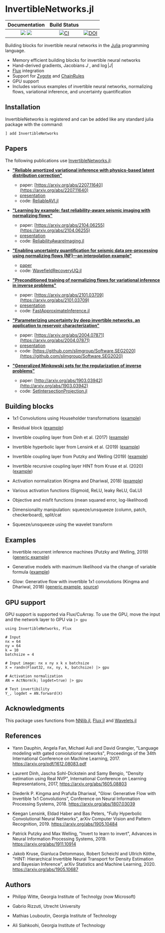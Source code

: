 # InvertibleNetworks.jl

| **Documentation** | **Build Status**  |                  |
|:-----------------:|:-----------------:|:----------------:|
|[![](https://img.shields.io/badge/docs-stable-blue.svg)](https://slimgroup.github.io/InvertibleNetworks.jl/stable/) [![](https://img.shields.io/badge/docs-dev-blue.svg)](https://slimgroup.github.io/InvertibleNetworks.jl/dev/)| [![CI](https://github.com/slimgroup/InvertibleNetworks.jl/actions/workflows/runtests.yml/badge.svg)](https://github.com/slimgroup/InvertibleNetworks.jl/actions/workflows/runtests.yml)| [![DOI](https://zenodo.org/badge/239018318.svg)](https://zenodo.org/badge/latestdoi/239018318)

Building blocks for invertible neural networks in the [Julia] programming language.

- Memory efficient building blocks for invertible neural networks
- Hand-derived gradients, Jacobians $J$ , and $\log |J|$
- [Flux] integration
- Support for [Zygote] and [ChainRules]
- GPU support
- Includes various examples of invertible neural networks, normalizing flows, variational inference, and uncertainty quantification


## Installation


InvertibleNetworks is registered and can be added like any standard julia package with the command:

```
] add InvertibleNetworks
```


## Papers

The following publications use [InvertibleNetworks.jl]:

- **["Reliable amortized variational inference with physics-based latent distribution correction"]**
    - paper: [https://arxiv.org/abs/2207.11640](https://arxiv.org/abs/2207.11640)
    - [presentation](https://slim.gatech.edu/Publications/Public/Submitted/2022/siahkoohi2022ravi/slides.pdf)
    - code: [ReliableAVI.jl]

- **["Learning by example: fast reliability-aware seismic imaging with normalizing flows"]**
    - paper: [https://arxiv.org/abs/2104.06255](https://arxiv.org/abs/2104.06255)
    - [presentation](https://slim.gatech.edu/Publications/Public/Conferences/KAUST/2021/siahkoohi2021EarthMLfar/siahkoohi2021EarthMLfar.pdf)
    - code: [ReliabilityAwareImaging.jl]

- **["Enabling uncertainty quantification for seismic data pre-processing using normalizing flows (NF)—an interpolation example"]**
    - [paper](https://slim.gatech.edu/Publications/Public/Conferences/SEG/2021/kumar2021SEGeuq/kumar2021SEGeuq.pdf)
    - code: [WavefieldRecoveryUQ.jl]

- **["Preconditioned training of normalizing flows for variational inference in inverse problems"]**
    - paper: [https://arxiv.org/abs/2101.03709](https://arxiv.org/abs/2101.03709)
    - [presentation](https://slim.gatech.edu/Publications/Public/Conferences/AABI/2021/siahkoohi2021AABIpto/siahkoohi2021AABIpto_pres.pdf)
    - code: [FastApproximateInference.jl]

- **["Parameterizing uncertainty by deep invertible networks, an application to reservoir characterization"]**
    - paper: [https://arxiv.org/abs/2004.07871](https://arxiv.org/abs/2004.07871)
    - [presentation](https://slim.gatech.edu/Publications/Public/Conferences/SEG/2020/rizzuti2020SEGuqavp/rizzuti2020SEGuqavp_pres.pdf)
    - code: [https://github.com/slimgroup/Software.SEG2020](https://github.com/slimgroup/Software.SEG2020)

- **["Generalized Minkowski sets for the regularization of inverse problems"]**
    - paper: [http://arxiv.org/abs/1903.03942](http://arxiv.org/abs/1903.03942)
    - code: [SetIntersectionProjection.jl]

## Building blocks

- 1x1 Convolutions using Householder transformations ([example](https://github.com/slimgroup/InvertibleNetworks.jl/tree/master/examples/layers/layer_convolution_1x1.jl))

- Residual block ([example](https://github.com/slimgroup/InvertibleNetworks.jl/tree/master/examples/layers/layer_residual_block.jl))

- Invertible coupling layer from Dinh et al. (2017) ([example](https://github.com/slimgroup/InvertibleNetworks.jl/tree/master/examples/layers/layer_coupling_glow.jl))

- Invertible hyperbolic layer from Lensink et al. (2019) ([example](https://github.com/slimgroup/InvertibleNetworks.jl/tree/master/examples/layers/layer_coupling_hyperbolic.jl))

- Invertible coupling layer from Putzky and Welling (2019) ([example](https://github.com/slimgroup/InvertibleNetworks.jl/tree/master/examples/layers/layer_coupling_irim.jl))

- Invertible recursive coupling layer HINT from Kruse et al. (2020) ([example](https://github.com/slimgroup/InvertibleNetworks.jl/tree/master/examples/layers/layer_coupling_hint.jl))

- Activation normalization (Kingma and Dhariwal, 2018) ([example](https://github.com/slimgroup/InvertibleNetworks.jl/tree/master/examples/layers/layer_actnorm.jl))

- Various activation functions (Sigmoid, ReLU, leaky ReLU, GaLU)

- Objective and misfit functions (mean squared error, log-likelihood)

- Dimensionality manipulation: squeeze/unsqueeze (column, patch, checkerboard), split/cat

- Squeeze/unsqueeze using the wavelet transform


## Examples

- Invertible recurrent inference machines (Putzky and Welling, 2019) ([generic example](https://github.com/slimgroup/InvertibleNetworks.jl/tree/master/examples/networks/network_irim.jl))

- Generative models with maximum likelihood via the change of variable formula ([example](https://github.com/slimgroup/InvertibleNetworks.jl/tree/master/examples/applications/application_glow_banana_dist.jl))

- Glow: Generative flow with invertible 1x1 convolutions (Kingma and Dhariwal, 2018) ([generic example](https://github.com/slimgroup/InvertibleNetworks.jl/tree/master/examples/networks/network_glow.jl), [source](https://github.com/slimgroup/InvertibleNetworks.jl/tree/master/src/networks/invertible_network_glow.jl))

## GPU support

GPU support is supported via Flux/CuArray. To use the GPU, move the input and the network layer to GPU via `|> gpu`

```
using InvertibleNetworks, Flux

# Input
nx = 64
ny = 64
k = 10
batchsize = 4

# Input image: nx x ny x k x batchsize
X = randn(Float32, nx, ny, k, batchsize) |> gpu

# Activation normalization
AN = ActNorm(k; logdet=true) |> gpu

# Test invertibility
Y_, logdet = AN.forward(X)
```

## Acknowledgments

This package uses functions from [NNlib.jl](https://github.com/FluxML/NNlib.jl), [Flux.jl](https://github.com/FluxML/Flux.jl) and [Wavelets.jl](https://github.com/JuliaDSP/Wavelets.jl)


## References

 - Yann Dauphin, Angela Fan, Michael Auli and David Grangier, "Language modeling with gated convolutional networks", Proceedings of the 34th International Conference on Machine Learning, 2017. https://arxiv.org/pdf/1612.08083.pdf

 - Laurent Dinh, Jascha Sohl-Dickstein and Samy Bengio, "Density estimation using Real NVP",  International Conference on Learning Representations, 2017, https://arxiv.org/abs/1605.08803

 - Diederik P. Kingma and Prafulla Dhariwal, "Glow: Generative Flow with Invertible 1x1 Convolutions", Conference on Neural Information Processing Systems, 2018. https://arxiv.org/abs/1807.03039

 - Keegan Lensink, Eldad Haber and Bas Peters, "Fully Hyperbolic Convolutional Neural Networks", arXiv Computer Vision and Pattern Recognition, 2019. https://arxiv.org/abs/1905.10484

 - Patrick Putzky and Max Welling, "Invert to learn to invert", Advances in Neural Information Processing Systems, 2019. https://arxiv.org/abs/1911.10914

 - Jakob Kruse, Gianluca Detommaso, Robert Scheichl and Ullrich Köthe, "HINT: Hierarchical Invertible Neural Transport for Density Estimation and Bayesian Inference", arXiv Statistics and Machine Learning, 2020. https://arxiv.org/abs/1905.10687

## Authors

 - Philipp Witte, Georgia Institute of Technolgy (now Microsoft)

 - Gabrio Rizzuti, Utrecht University

 - Mathias Louboutin, Georgia Institute of Technology

 - Ali Siahkoohi, Georgia Institute of Technology

[Flux]:https://fluxml.ai
[Julia]:https://julialang.org
[Zygote]:https://github.com/FluxML/Zygote.jl
[ChainRules]:https://github.com/JuliaDiff/ChainRules.jl
[InvertibleNetworks.jl]:https://github.com/slimgroup/InvertibleNetworks.jl
["Learning by example: fast reliability-aware seismic imaging with normalizing flows"]:https://slim.gatech.edu/content/learning-example-fast-reliability-aware-seismic-imaging-normalizing-flows
["Enabling uncertainty quantification for seismic data pre-processing using normalizing flows (NF)—an interpolation example"]:https://slim.gatech.edu/content/ultra-low-memory-seismic-inversion-randomized-trace-estimation-0
["Preconditioned training of normalizing flows for variational inference in inverse problems"]:https://slim.gatech.edu/content/preconditioned-training-normalizing-flows-variational-inference-inverse-problems
[ReliabilityAwareImaging.jl]:https://github.com/slimgroup/Software.SEG2021/tree/main/ReliabilityAwareImaging.jl
[WavefieldRecoveryUQ.jl]:https://github.com/slimgroup/Software.SEG2021/tree/main/WavefieldRecoveryUQ.jl
[FastApproximateInference.jl]:https://github.com/slimgroup/Software.siahkoohi2021AABIpto
["Generalized Minkowski sets for the regularization of inverse problems"]:https://slim.gatech.edu/content/generalized-minkowski-sets-regularization-inverse-problems-1
[SetIntersectionProjection.jl]:https://github.com/slimgroup/SetIntersectionProjection.jl
["Parameterizing uncertainty by deep invertible networks, an application to reservoir characterization"]:https://slim.gatech.edu/content/parameterizing-uncertainty-deep-invertible-networks-application-reservoir-characterization
["Reliable amortized variational inference with physics-based latent distribution correction"]:https://slim.gatech.edu/content/reliable-amortized-variational-inference-physics-based-latent-distribution-correction
[ReliableAVI.jl]:https://github.com/slimgroup/ReliableAVI.jl
